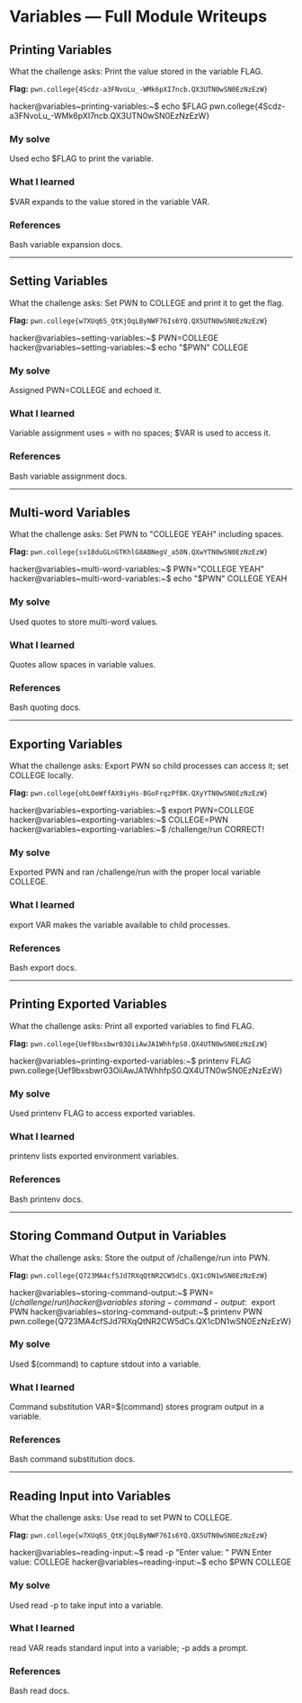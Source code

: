 # Variables — Full Module Writeups

## Printing Variables
What the challenge asks: Print the value stored in the variable FLAG.

**Flag:** `pwn.college{4Scdz-a3FNvoLu_-WMk6pXI7ncb.QX3UTN0wSN0EzNzEzW}`

hacker@variables~printing-variables:~$ echo $FLAG
pwn.college{4Scdz-a3FNvoLu_-WMk6pXI7ncb.QX3UTN0wSN0EzNzEzW}

### My solve
Used echo $FLAG to print the variable.

### What I learned
$VAR expands to the value stored in the variable VAR.

### References
Bash variable expansion docs.

---

## Setting Variables
What the challenge asks: Set PWN to COLLEGE and print it to get the flag.

**Flag:** `pwn.college{w7XUq6S_QtKjOqLByNWF76Is6YQ.QX5UTN0wSN0EzNzEzW}`

hacker@variables~setting-variables:~$ PWN=COLLEGE
hacker@variables~setting-variables:~$ echo "$PWN"
COLLEGE

### My solve
Assigned PWN=COLLEGE and echoed it.

### What I learned
Variable assignment uses = with no spaces; $VAR is used to access it.

### References
Bash variable assignment docs.

---

## Multi-word Variables
What the challenge asks: Set PWN to "COLLEGE YEAH" including spaces.

**Flag:** `pwn.college{sv18duGLnGTKhlG8ABNegV_a50N.QXwYTN0wSN0EzNzEzW}`

hacker@variables~multi-word-variables:~$ PWN="COLLEGE YEAH"
hacker@variables~multi-word-variables:~$ echo "$PWN"
COLLEGE YEAH

### My solve
Used quotes to store multi-word values.

### What I learned
Quotes allow spaces in variable values.

### References
Bash quoting docs.

---

## Exporting Variables
What the challenge asks: Export PWN so child processes can access it; set COLLEGE locally.

**Flag:** `pwn.college{ohLOeWffAX9iyHs-BGoFrqzPfBK.QXyYTN0wSN0EzNzEzW}`

hacker@variables~exporting-variables:~$ export PWN=COLLEGE
hacker@variables~exporting-variables:~$ COLLEGE=PWN
hacker@variables~exporting-variables:~$ /challenge/run
CORRECT!

### My solve
Exported PWN and ran /challenge/run with the proper local variable COLLEGE.

### What I learned
export VAR makes the variable available to child processes.

### References
Bash export docs.

---

## Printing Exported Variables
What the challenge asks: Print all exported variables to find FLAG.

**Flag:** `pwn.college{Uef9bxsbwr03OiiAwJA1WhhfpS0.QX4UTN0wSN0EzNzEzW}`

hacker@variables~printing-exported-variables:~$ printenv FLAG
pwn.college{Uef9bxsbwr03OiiAwJA1WhhfpS0.QX4UTN0wSN0EzNzEzW}

### My solve
Used printenv FLAG to access exported variables.

### What I learned
printenv lists exported environment variables.

### References
Bash printenv docs.

---

## Storing Command Output in Variables
What the challenge asks: Store the output of /challenge/run into PWN.

**Flag:** `pwn.college{Q723MA4cfSJd7RXqQtNR2CW5dCs.QX1cDN1wSN0EzNzEzW}`

hacker@variables~storing-command-output:~$ PWN=$(/challenge/run)
hacker@variables~storing-command-output:~$ export PWN
hacker@variables~storing-command-output:~$ printenv PWN
pwn.college{Q723MA4cfSJd7RXqQtNR2CW5dCs.QX1cDN1wSN0EzNzEzW}

### My solve
Used $(command) to capture stdout into a variable.

### What I learned
Command substitution VAR=$(command) stores program output in a variable.

### References
Bash command substitution docs.

---

## Reading Input into Variables
What the challenge asks: Use read to set PWN to COLLEGE.

**Flag:** `pwn.college{w7XUq6S_QtKjOqLByNWF76Is6YQ.QX5UTN0wSN0EzNzEzW}`

hacker@variables~reading-input:~$ read -p "Enter value: " PWN
Enter value: COLLEGE
hacker@variables~reading-input:~$ echo $PWN
COLLEGE

### My solve
Used read -p to take input into a variable.

### What I learned
read VAR reads standard input into a variable; -p adds a prompt.

### References
Bash read docs.


